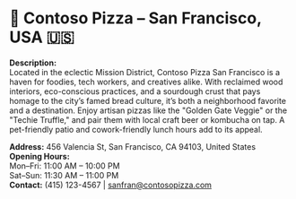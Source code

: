 # 📍 Contoso Pizza – San Francisco, USA 🇺🇸

**Description:**  
Located in the eclectic Mission District, Contoso Pizza San Francisco is a haven for foodies, tech workers, and creatives alike. With reclaimed wood interiors, eco-conscious practices, and a sourdough crust that pays homage to the city’s famed bread culture, it’s both a neighborhood favorite and a destination. Enjoy artisan pizzas like the "Golden Gate Veggie" or the "Techie Truffle," and pair them with local craft beer or kombucha on tap. A pet-friendly patio and cowork-friendly lunch hours add to its appeal.

**Address:** 456 Valencia St, San Francisco, CA 94103, United States  
**Opening Hours:**  
Mon–Fri: 11:00 AM – 10:00 PM  
Sat–Sun: 11:30 AM – 11:00 PM  
**Contact:** (415) 123-4567 | sanfran@contosopizza.com
